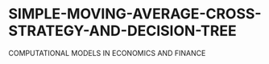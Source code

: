 # SIMPLE-MOVING-AVERAGE-CROSS-STRATEGY-AND-DECISION-TREE
COMPUTATIONAL MODELS IN ECONOMICS AND FINANCE
